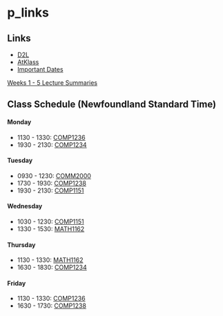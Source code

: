 # p_links

## Links
- [D2L](https://learn.georgebrown.ca)
- [AtKlass](https://app.atklass.com)
- [Important Dates](https://www.georgebrown.ca/current-students/important-dates?term=27246&category=131)

[Weeks 1 - 5 Lecture Summaries](comp1238.md)

## Class Schedule (Newfoundland Standard Time)

#### Monday
- 1130 - 1330: [COMP1236](https://learn.georgebrown.ca/d2l/home/337951)
- 1930 - 2130: [COMP1234](https://learn.georgebrown.ca/d2l/home/342901)

#### Tuesday
- 0930 - 1230: [COMM2000](https://learn.georgebrown.ca/d2l/home/325265)
- 1730 - 1930: [COMP1238](https://learn.georgebrown.ca/d2l/home/334969)
- 1930 - 2130: [COMP1151](https://learn.georgebrown.ca/d2l/home/335101)

#### Wednesday
- 1030 - 1230: [COMP1151](https://learn.georgebrown.ca/d2l/home/335101)
- 1330 - 1530: [MATH1162](https://learn.georgebrown.ca/d2l/home/331954)

#### Thursday
- 1130 - 1330: [MATH1162](https://learn.georgebrown.ca/d2l/home/331954)
- 1630 - 1830: [COMP1234](https://learn.georgebrown.ca/d2l/home/342901)

#### Friday
- 1130 - 1330: [COMP1236](https://learn.georgebrown.ca/d2l/home/337951)
- 1630 - 1730: [COMP1238](https://learn.georgebrown.ca/d2l/home/334969)
